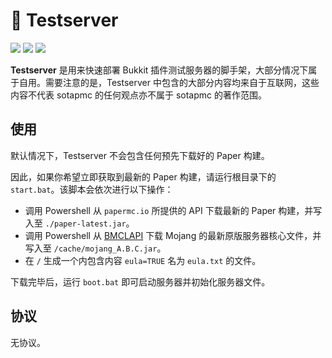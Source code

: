 # 🔌 Testserver

![](https://img.shields.io/badge/poweredby-sotapmc-blue)
![](https://img.shields.io/badge/paper-1.16.1-brightgreen)
![](https://img.shields.io/badge/recommended-11-brown?logo=java)

**Testserver** 是用来快速部署 Bukkit 插件测试服务器的脚手架，大部分情况下属于自用。需要注意的是，Testserver 中包含的大部分内容均来自于互联网，这些内容不代表 sotapmc 的任何观点亦不属于 sotapmc 的著作范围。

## 使用

默认情况下，Testserver 不会包含任何预先下载好的 Paper 构建。

因此，如果你希望立即获取到最新的 Paper 构建，请运行根目录下的 `start.bat`。该脚本会依次进行以下操作：

- 调用 Powershell 从 `papermc.io` 所提供的 API 下载最新的 Paper 构建，并写入至 `./paper-latest.jar`。
- 调用 Powershell 从 [BMCLAPI](//bmclapidoc.bangbang93.com) 下载 Mojang 的最新原版服务器核心文件，并写入至 `/cache/mojang_A.B.C.jar`。
- 在 `/` 生成一个内包含内容 `eula=TRUE` 名为 `eula.txt` 的文件。

下载完毕后，运行 `boot.bat` 即可启动服务器并初始化服务器文件。

## 协议

无协议。


